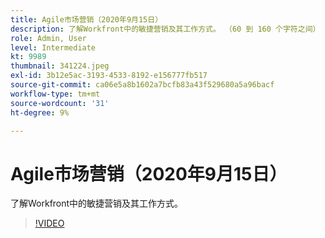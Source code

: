 ```yaml
---
title: Agile市场营销（2020年9月15日）
description: 了解Workfront中的敏捷营销及其工作方式。 （60 到 160 个字符之间）
role: Admin, User
level: Intermediate
kt: 9989
thumbnail: 341224.jpeg
exl-id: 3b12e5ac-3193-4533-8192-e156777fb517
source-git-commit: ca06e5a8b1602a7bcfb83a43f529680a5a96bacf
workflow-type: tm+mt
source-wordcount: '31'
ht-degree: 9%

---
```


# Agile市场营销（2020年9月15日）

了解Workfront中的敏捷营销及其工作方式。

>[!VIDEO](https://video.tv.adobe.com/v/341224/?quality=12&learn=on)
